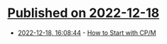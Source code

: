 # [Published on 2022-12-18](index.md)

* [2022-12-18, 16:08:44](https://news.ycombinator.com/item?id=34039000) - [How to Start with CP/M](https://www.retrotechnology.com/dri/howto_cpm.html)
